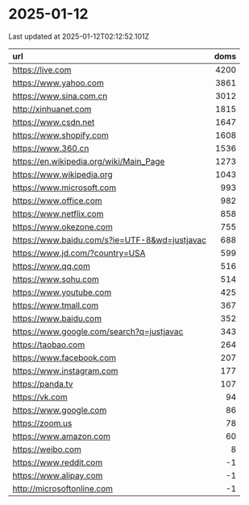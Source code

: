 # 2025-01-12

<!-- BEGIN -->
Last updated at 2025-01-12T02:12:52.101Z

url | doms
:- | -:
https://live.com | 4200
https://www.yahoo.com | 3861
https://www.sina.com.cn | 3012
http://xinhuanet.com | 1815
https://www.csdn.net | 1647
https://www.shopify.com | 1608
https://www.360.cn | 1536
https://en.wikipedia.org/wiki/Main_Page | 1273
https://www.wikipedia.org | 1043
https://www.microsoft.com | 993
https://www.office.com | 982
https://www.netflix.com | 858
https://www.okezone.com | 755
https://www.baidu.com/s?ie=UTF-8&wd=justjavac | 688
https://www.jd.com/?country=USA | 599
https://www.qq.com | 516
https://www.sohu.com | 514
https://www.youtube.com | 425
https://www.tmall.com | 367
https://www.baidu.com | 352
https://www.google.com/search?q=justjavac | 343
https://taobao.com | 264
https://www.facebook.com | 207
https://www.instagram.com | 177
https://panda.tv | 107
https://vk.com | 94
https://www.google.com | 86
https://zoom.us | 78
https://www.amazon.com | 60
https://weibo.com | 8
https://www.reddit.com | -1
https://www.alipay.com | -1
http://microsoftonline.com | -1
<!-- END -->
